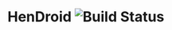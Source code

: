 # HenDroid ![Build Status](https://app.bitrise.io/app/db9027f206b06820/status.svg?token=ulSrUKpLUkWC1tIXU5KxWA)